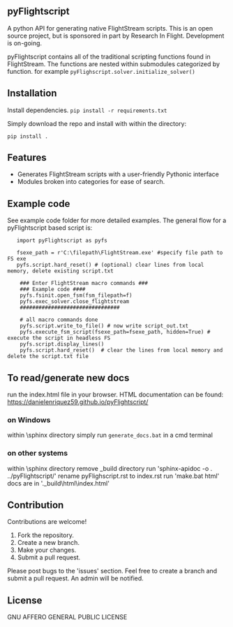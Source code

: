 ## pyFlightscript

A python API for generating native FlightStream scripts.
This is an open source project, but is sponsored in part by Research In Flight. Development is on-going.

pyFlightscript contains all of the traditional scripting functions found in FlightStream. The functions are nested within
submodules categorized by function. for example `pyFlighscript.solver.initialize_solver() `

## Installation

Install dependencies. 
`pip install -r requirements.txt`

Simply download the repo and install with within the directory:

`pip install .`

## Features

- Generates FlightStream scripts with a user-friendly Pythonic interface
- Modules broken into categories for ease of search.

## Example code

See example code folder for more detailed examples.
The general flow for a pyFlightscript based script is:

```
   import pyFlightscript as pyfs

   fsexe_path = r'C:\filepath\FlightStream.exe' #specify file path to FS exe
   pyfs.script.hard_reset() # (optional) clear lines from local memory, delete existing script.txt

    ### Enter FlightStream macro commands ###
    ### Example code ####
    pyfs.fsinit.open_fsm(fsm_filepath=f)
    pyfs.exec_solver.close_flightstream
    ################################

    # all macro commands done
    pyfs.script.write_to_file() # now write script_out.txt
    pyfs.execute_fsm_script(fsexe_path=fsexe_path, hidden=True) # execute the script in headless FS
    pyfs.script.display_lines()
    pyfs.script.hard_reset()  # clear the lines from local memory and delete the script.txt file

```

## To read/generate new docs

run the index.html file in your browser.
HTML documentation can be found: https://danielenriquez59.github.io/pyFlightscript/

### on Windows

within \sphinx directory
simply run `generate_docs.bat` in a cmd terminal

### on other systems

within \sphinx directory
remove \_build directory
run 'sphinx-apidoc -o . ../pyFlightscript/'
rename pyFlighscript.rst to index.rst
run 'make.bat html'
docs are in '.\_build\html\index.html'

## Contribution

Contributions are welcome!

1. Fork the repository.
2. Create a new branch.
3. Make your changes.
4. Submit a pull request.

Please post bugs to the 'issues' section. Feel free to create a branch and submit a pull request. An admin will be notified.

## License

GNU AFFERO GENERAL PUBLIC LICENSE
